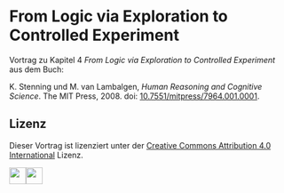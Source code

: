 # From Logic via Exploration to Controlled Experiment

Vortrag zu Kapitel 4 *From Logic via Exploration to Controlled Experiment* aus dem Buch:

K. Stenning und M. van Lambalgen, *Human Reasoning and Cognitive Science*. The MIT Press, 2008. doi: [10.7551/mitpress/7964.001.0001](https://doi.org/10.7551/mitpress/7964.001.0001).

## Lizenz

Dieser Vortrag ist lizenziert unter der [Creative Commons Attribution 4.0 International](LICENSE) Lizenz.

<img src="https://mirrors.creativecommons.org/presskit/icons/cc.xlarge.png" width="30" /><img src="https://mirrors.creativecommons.org/presskit/icons/by.xlarge.png" width="30" />
